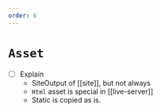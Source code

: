 ```yaml
---
order: 6
---
```


# `Asset`

- [ ] Explain
  - SiteOutput of [[site]], but not always
  - `Html` asset is special in [[live-server]]
  - Static is copied as is.